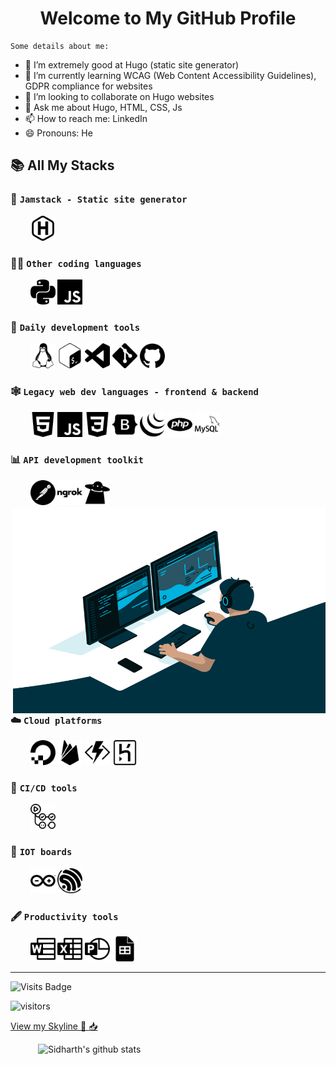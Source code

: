 <h1 align="center">  Welcome to My GitHub Profile </h1> 


<!--
**sid-r-singh/sid-r-singh** is a ✨ _special_ ✨ repository because its `README.md` (this file) appears on your GitHub profile.
- 🤔 I’m looking for help with ...
- ⚡ Fun fact: ...
Here are some ideas to get you started:
-->
	
	
	Some details about me:
- 🔭 I’m extremely good at Hugo (static site generator)
- 🌱 I’m currently learning WCAG (Web Content Accessibility Guidelines), GDPR compliance for websites
- 👯 I’m looking to collaborate on Hugo websites
- 💬 Ask me about Hugo, HTML, CSS, Js
- 📫 How to reach me: LinkedIn
- 😄 Pronouns: He


 <!-- GitHub README Stats -->
 <!-- <img height="auto" align="left" src="https://github-readme-stats.vercel.app/api/top-langs/?username=sid-r-singh&layout=compact&langs_count=8&bg_color=90,7367f0,b780ec&title_color=fff&text_color=fff&icon_color=fff" />  -->
## :books: All My Stacks   

### :baby: `Jamstack - Static site generator`
<p align="left">
	&nbsp; &nbsp; &nbsp; &nbsp;
	<img src="icons/bnw/hugo.svg" alt="hugo" width="40" height="40"/>
</p>

### :man_technologist: `Other coding languages`  
<p align="left">
	&nbsp; &nbsp; &nbsp; &nbsp;
	<img src="icons/bnw/python_simpleicons.svg" alt="python" width="40" height="40"/>
	<img src="icons/bnw/javascript.svg" alt="javascript" width="40" height="40"/>
</p>

### :sunrise: `Daily development tools`  
<p align="left">
	&nbsp; &nbsp; &nbsp; &nbsp;
	<img src="icons/bnw/linux.svg" alt="linux" width="40" height="40"/> 
	<img src="icons/bnw/gnubash.svg" alt="gnubash" width="40" height="40"/>
	<img src="icons/bnw/visualstudiocode.svg" alt="visualstudiocode" width="40" height="40"/>
	<img src="icons/bnw/git.svg" alt="git" width="40" height="40"/>
	<img src="icons/bnw/github.svg" alt="github" width="40" height="40"/>
</p>

### :spider_web: `Legacy web dev languages - frontend & backend`
<p align="left">
	&nbsp; &nbsp; &nbsp; &nbsp;
	<img src="icons/bnw/html 5.svg" alt="html5" width="40" height="40"/>
	<img src="icons/bnw/javascript.svg" alt="javascript" width="40" height="40"/>
	<img src="icons/bnw/css 3.svg" alt="css3" width="40" height="40"/>
	<img src="icons/bnw/bootstrap.svg" alt="bootstrap" width="40" height="40"/>
	<img src="icons/bnw/jquery.svg" alt="jquery" width="40" height="40"/>
	<img src="icons/bnw/php.svg" alt="php" width="40" height="40"/>
	<img src="icons/bnw/mysql.svg" alt="mysql" width="40" height="40"/> 
</p>


### :bar_chart: `API development toolkit`
<p align="left">
	&nbsp; &nbsp; &nbsp; &nbsp;
	<img src="icons/bnw/postman.svg" alt="postman" width="40" height="40"/> <img align="right" alt="coding GIF" src="icons/coding.gif" width="500" height="330" />
	<img src="icons/bnw/ngrok.svg" alt="ngrok" width="40" height="40"/>
	<img src="icons/bnw/hoppscotch.svg" alt="hoppscotch" width="40" height="40"/> 
</p>

### :cloud: `Cloud platforms`
<p align="left">
	&nbsp; &nbsp; &nbsp; &nbsp;
	<img src="icons/bnw/digitalocean.svg" alt="digitalocean" width="40" height="40"/>
	<img src="icons/bnw/firebase.svg" alt="firebase" width="40" height="40"/>
	<img src="icons/bnw/azurefunctions.svg" alt="azurefunctions" width="40" height="40"/>
	<img src="icons/bnw/heroku.svg" alt="heroku" width="40" height="40"/> 
</p>

### :arrows_counterclockwise: `CI/CD tools`
<p align="left">
	&nbsp; &nbsp; &nbsp; &nbsp;
	<img src="icons/bnw/githubactions.svg" alt="githubactions" width="40" height="40"/>
</p>

### :electric_plug: `IOT boards`
<p align="left">
	&nbsp; &nbsp; &nbsp; &nbsp;
	<img src="icons/bnw/arduino.svg" alt="arduino" width="40" height="40"/>
	<img src="icons/bnw/espressif.svg" alt="espressif" width="40" height="40"/>
</p>

### :fountain_pen: `Productivity tools`
<p align="left">
	&nbsp; &nbsp; &nbsp; &nbsp;
	<img src="icons/bnw/microsoftword.svg" alt="microsoftword" width="40" height="40"/>
	<img src="icons/bnw/microsoftexcel.svg" alt="microsoftexcel" width="40" height="40"/>
	<img src="icons/bnw/microsoftpowerpoint.svg" alt="microsoftpowerpoint" width="40" height="40"/>
	<img src="icons/bnw/googlesheets.svg" alt="googlesheets" width="40" height="40"/>
</p>   


---
![Visits Badge](https://badges.pufler.dev/visits/sid-r-singh/sid-r-singh?style=for-the-badge&logo=github)

![visitors](https://visitor-badge.glitch.me/badge?page_id=sid-r-singh.sid-r-singh)

<a href="https://skyline.github.com/sid-r-singh/2020">View my Skyline 📩 :inbox_tray:</a>


  <a href="https://gitstats.me/sid-r-singh">
    <img width="460" height="auto" align="right" alt="Sidharth's github stats" 
         src="https://github-readme-stats.vercel.app/api?username=sid-r-singh&show_icons=true&count_private=true&include_all_commits=true&bg_color=fff&title_color=000&text_color=000&icon_color=000" />
